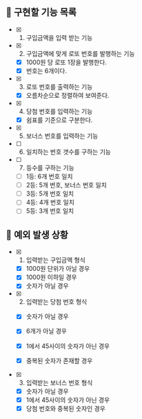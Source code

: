 ## 📌 구현할 기능 목록

- [x] 1. 구입금액을 입력 받는 기능
- [x] 2. 구입금액에 맞게 로또 번호를 발행하는 기능
  - [x] 1000원 당 로또 1장을 발행한다.
  - [x] 번호는 6개이다.
- [x] 3. 로또 번호를 출력하는 기능
  - [x] 오름차순으로 정렬하여 보여준다.
- [x] 4. 당첨 번호를 입력하는 기능
  - [x] 쉼표를 기준으로 구분한다.
- [x] 5. 보너스 번호를 입력하는 기능
- [ ] 6. 일치하는 번호 갯수를 구하는 기능
- [ ] 7. 등수를 구하는 기능
   - [ ] 1등: 6개 번호 일치
   - [ ] 2등: 5개 번호, 보너스 번호 일치
   - [ ] 3등: 5개 번호 일치
   - [ ] 4등: 4개 번호 일치
   - [ ] 5등: 3개 번호 일치

## 🎯 예외 발생 상황

- [x] 1. 입력받는 구입금액 형식
  - [x] 1000원 단위가 아닐 경우
  - [x] 1000원 이하일 경우
  - [x] 숫자가 아닐 경우

- [x] 2. 입력받는 당첨 번호 형식
  - [x] 숫자가 아닐 경우
  - [x] 6개가 아닐 경우
  - [x] 1에서 45사이의 숫자가 아닌 경우
  - [x] 중복된 숫자가 존재할 경우


- [x] 3. 입력받는 보너스 번호 형식
  - [x] 숫자가 아닐 경우
  - [x] 1에서 45사이의 숫자가 아닌 경우
  - [x] 당첨 번호와 중복된 숫자인 경우
